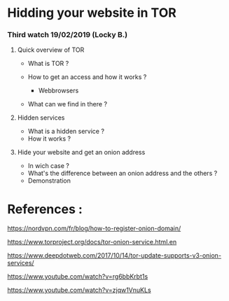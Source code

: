 
# Hidding your website in TOR
### Third watch 19/02/2019 (Locky B.)

1. Quick overview of TOR
    - What is TOR ?
    - How to get an access and how it works ?
        - Webbrowsers
        
    - What can we find in there ?
     


2. Hidden services
    - What is a hidden service ?
    - How it works ?


3. Hide your website and get an onion address
    - In wich case ?
	- What's the difference between an onion address and the others ?
    - Demonstration

	
	
# References :


https://nordvpn.com/fr/blog/how-to-register-onion-domain/

https://www.torproject.org/docs/tor-onion-service.html.en

https://www.deepdotweb.com/2017/10/14/tor-update-supports-v3-onion-services/

https://www.youtube.com/watch?v=rg6bbKrbt1s

https://www.youtube.com/watch?v=zjqw1VnuKLs




